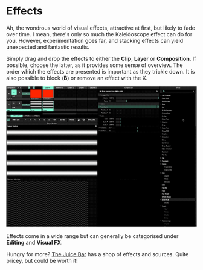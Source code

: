 # Effects

Ah, the wondrous world of visual effects,  attractive at first, but likely to fade over time. I mean, there's only so much the Kaleidoscope effect can do for you. However, experimentation goes far, and stacking effects can yield unexpected and fantastic results.

Simply drag and drop the effects to either the **Clip**, **Layer** or **Composition**. If possible, choose the latter, as it provides some sense of overview. The order which the effects are presented is important as they trickle down. It is also possible to block \(**B**\) or remove an effect with the X.

![](../../../../.gitbook/assets/resolume-effects.gif)

Effects come in a wide range but can generally be categorised under **Editing** and **Visual FX**. 

Hungry for more? [The Juice Bar](https://get-juicebar.com/) has a shop of effects and sources. Quite pricey, but could be worth it!


